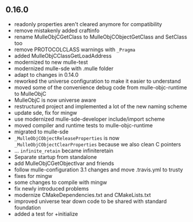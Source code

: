 ## 0.16.0

* readonly properties aren't cleared anymore for compatibility
* remove mistakenly added craftinfo
* rename MulleObjCGetClass to MulleObjCObjectGetClass and SetClass too
* remove PROTOCOLCLASS warnings with `_Pragma`
* added MulleObjCClassGetLoadAddress
* modernized to new mulle-test
* modernized mulle-sde with .mulle folder
* adapt to changes in 0.14.0
* reworked the universe configuration to make it easier to understand
* moved some of the convenience debug code from mulle-objc-runtime to MulleObjC
* MulleObjC is now universe aware
* restructured project and implemented a lot of the new naming scheme
* update sde, fix for mingw
* use modernized mulle-sde-developer include/import scheme
* moved compiler and runtime tests to mulle-objc-runtime
* migrated to mulle-sde
* `_MulleObjCObjectReleaseProperties` is now `_MulleObjCObjectClearProperties` because we also clean C pointers
* ... `infinite_retain` became infiniteretain
* Separate startup from standalone
* add MulleObjCGetObjectIvar and friends
* follow mulle-configuration 3.1 changes and move .travis.yml to trusty
* fixes for mingw
* some changes to compile with mingw
* fix newly introduced problems
* modernize CMakeDependencies.txt and CMakeLists.txt
* improved universe tear down code to be shared with standard foundation
* added a test for +initialize
